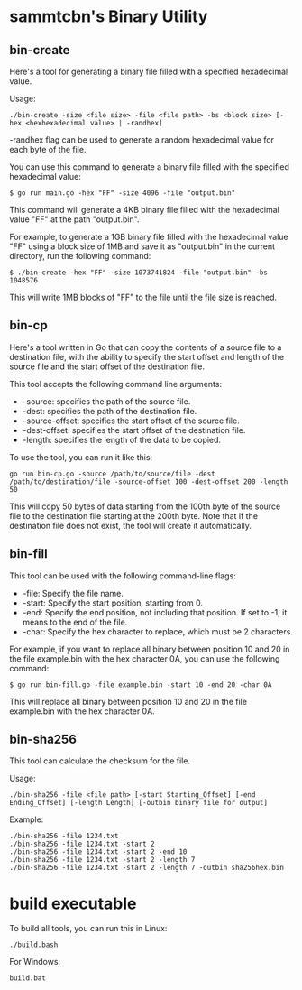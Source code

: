 # sammtcbn's Binary Utility

## bin-create

Here's a tool for generating a binary file filled with a specified hexadecimal value.

Usage:
```
./bin-create -size <file size> -file <file path> -bs <block size> [-hex <hexhexadecimal value> | -randhex]
```

-randhex flag can be used to generate a random hexadecimal value for each byte of the file.

You can use this command to generate a binary file filled with the specified hexadecimal value:

```
$ go run main.go -hex "FF" -size 4096 -file "output.bin"
```

This command will generate a 4KB binary file filled with the hexadecimal value "FF" at the path "output.bin".

For example, to generate a 1GB binary file filled with the hexadecimal value "FF" using a block size of 1MB and save it as "output.bin" in the current directory, run the following command:

```
$ ./bin-create -hex "FF" -size 1073741824 -file "output.bin" -bs 1048576
```

This will write 1MB blocks of "FF" to the file until the file size is reached.


## bin-cp

Here's a tool written in Go that can copy the contents of a source file to a destination file, with the ability to specify the start offset and length of the source file and the start offset of the destination file.

This tool accepts the following command line arguments:

* -source: specifies the path of the source file.
* -dest: specifies the path of the destination file.
* -source-offset: specifies the start offset of the source file.
* -dest-offset: specifies the start offset of the destination file.
* -length: specifies the length of the data to be copied.

To use the tool, you can run it like this:

```
go run bin-cp.go -source /path/to/source/file -dest /path/to/destination/file -source-offset 100 -dest-offset 200 -length 50
```

This will copy 50 bytes of data starting from the 100th byte of the source file to the destination file starting at the 200th byte. Note that if the destination file does not exist, the tool will create it automatically.

## bin-fill

This tool can be used with the following command-line flags:

* -file: Specify the file name.
* -start: Specify the start position, starting from 0.
* -end: Specify the end position, not including that position. If set to -1, it means to the end of the file.
* -char: Specify the hex character to replace, which must be 2 characters.

For example, if you want to replace all binary between position 10 and 20 in the file example.bin with the hex character 0A, you can use the following command:

```
$ go run bin-fill.go -file example.bin -start 10 -end 20 -char 0A
```

This will replace all binary between position 10 and 20 in the file example.bin with the hex character 0A.

## bin-sha256

This tool can calculate the checksum for the file.

Usage:
```
./bin-sha256 -file <file path> [-start Starting_Offset] [-end Ending_Offset] [-length Length] [-outbin binary file for output]
```

Example:
```
./bin-sha256 -file 1234.txt
./bin-sha256 -file 1234.txt -start 2 
./bin-sha256 -file 1234.txt -start 2 -end 10
./bin-sha256 -file 1234.txt -start 2 -length 7
./bin-sha256 -file 1234.txt -start 2 -length 7 -outbin sha256hex.bin
```

# build executable

To build all tools, you can run this in Linux:
```
./build.bash
```

For Windows:
```
build.bat
```

